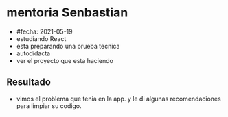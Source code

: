 # mentoria Senbastian

- #fecha: 2021-05-19
- estudiando React
- esta preparando una prueba tecnica
- autodidacta
- ver el proyecto que esta haciendo

## Resultado

- vimos el problema que tenia en la app. y le di algunas recomendaciones para limpiar su codigo.